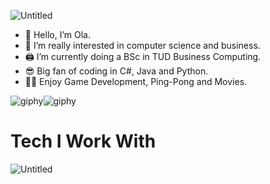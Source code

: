 ![Untitled](https://github.com/OHA20/OHA20/assets/145617693/e488b9a4-e3ee-49ca-9d9a-44985f8169b1) 

- 👋 Hello, I’m Ola.
- 👀 I’m really interested in computer science and business.
- 🖨 I’m currently doing a BSc in TUD Business Computing.
- 😎 Big fan of coding in C#, Java and Python.
- 🐱‍🏍 Enjoy Game Development, Ping-Pong and Movies.
  
![giphy](https://github.com/OHA20/OHA20/assets/145617693/b179879b-525a-4cdc-8a9e-0108b1ce9ab2)![giphy](https://github.com/OHA20/OHA20/assets/145617693/aea73d70-6a6d-44ec-9e6e-8ab592ded50f)


# Tech I Work With
![Untitled](https://github.com/OHA20/OHA20/assets/145617693/e8a9056a-10d4-422f-a92e-4acace24a39c)
